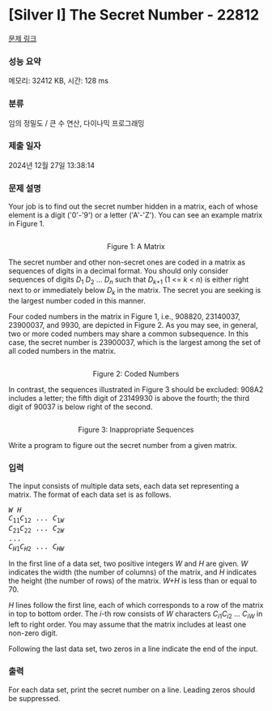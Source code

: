 # [Silver I] The Secret Number - 22812 

[문제 링크](https://www.acmicpc.net/problem/22812) 

### 성능 요약

메모리: 32412 KB, 시간: 128 ms

### 분류

임의 정밀도 / 큰 수 연산, 다이나믹 프로그래밍

### 제출 일자

2024년 12월 27일 13:38:14

### 문제 설명

<p>Your job is to find out the secret number hidden in a matrix, each of whose element is a digit ('0'-'9') or a letter ('A'-'Z'). You can see an example matrix in Figure 1.</p>

<p style="text-align: center;"><img alt="" src="https://upload.acmicpc.net/22f6177a-c9d6-4bdd-aa93-92b249baf90b/-/preview/"></p>

<p style="text-align: center;">Figure 1: A Matrix</p>

<p>The secret number and other non-secret ones are coded in a matrix as sequences of digits in a decimal format. You should only consider sequences of digits <i>D</i><sub>1</sub> <i>D</i><sub>2</sub> ... <i>D</i><sub><i>n</i></sub> such that <i>D</i><sub><i>k</i>+1</sub> (1 <= <i>k</i> < <i>n</i>) is either right next to or immediately below <i>D</i><sub><i>k</i></sub> in the matrix. The secret you are seeking is the largest number coded in this manner.</p>

<p>Four coded numbers in the matrix in Figure 1, i.e., 908820, 23140037, 23900037, and 9930, are depicted in Figure 2. As you may see, in general, two or more coded numbers may share a common subsequence. In this case, the secret number is 23900037, which is the largest among the set of all coded numbers in the matrix.</p>

<p style="text-align: center;"><img alt="" src="https://upload.acmicpc.net/707be2a1-e57e-4fcf-98ee-f6464f44ac5b/-/preview/"></p>

<p style="text-align: center;">Figure 2: Coded Numbers</p>

<p>In contrast, the sequences illustrated in Figure 3 should be excluded: 908A2 includes a letter; the fifth digit of 23149930 is above the fourth; the third digit of 90037 is below right of the second.</p>

<p style="text-align: center;"><img alt="" src="https://upload.acmicpc.net/9fd5b7fe-dc13-43b4-9d5f-49b4ed6eae8d/-/preview/"></p>

<p style="text-align: center;">Figure 3: Inappropriate Sequences</p>

<p>Write a program to figure out the secret number from a given matrix.</p>

### 입력 

 <p>The input consists of multiple data sets, each data set representing a matrix. The format of each data set is as follows.</p>

<pre><i>W</i> <i>H</i>
<i>C</i><sub>11</sub><i>C</i><sub>12</sub> ... <i>C</i><sub>1<i>W</i></sub>
<i>C</i><sub>21</sub><i>C</i><sub>22</sub> ... <i>C</i><sub>2<i>W</i></sub>
...
<i>C</i><sub><i>H</i>1</sub><i>C</i><sub><i>H</i>2</sub> ... <i>C</i><sub><i>HW</i></sub>
</pre>

<p>In the first line of a data set, two positive integers <i>W</i> and <i>H</i> are given. <i>W</i> indicates the width (the number of columns) of the matrix, and <i>H</i> indicates the height (the number of rows) of the matrix. <i>W+H</i> is less than or equal to 70.</p>

<p><i>H</i> lines follow the first line, each of which corresponds to a row of the matrix in top to bottom order. The <i>i</i>-th row consists of <i>W</i> characters <i>C</i><sub><i>i</i>1</sub><i>C</i><sub><i>i</i>2</sub> ... <i>C</i><sub><i>iW</i></sub> in left to right order. You may assume that the matrix includes at least one non-zero digit.</p>

<p>Following the last data set, two zeros in a line indicate the end of the input.</p>

### 출력 

 <p>For each data set, print the secret number on a line. Leading zeros should be suppressed.</p>

